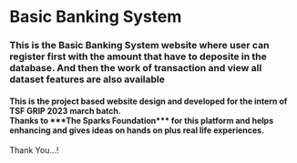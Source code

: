 <h1><b>Basic Banking System</b></h1>

<h3>This is the Basic Banking System website where user can register first with the amount that have to deposite in the database. And then the work of transaction and view all dataset features are also available
</h3>

<h4>This is the project based website design and developed for the intern of TSF GRIP 2023 march batch. <br> Thanks to ***The Sparks Foundation*** for this platform and helps enhancing and 
gives ideas on hands on plus real life experiences.</h4>

Thank You...!
